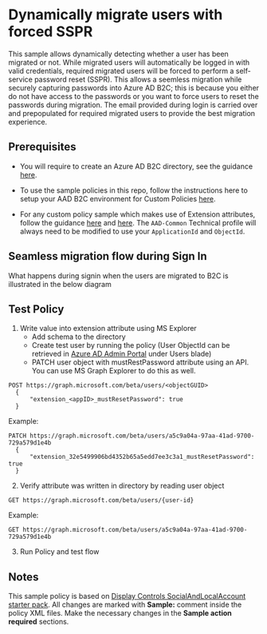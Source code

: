 # Dynamically migrate users with forced SSPR

This sample allows dynamically detecting whether a user has been migrated or not. While migrated users will automatically be logged in with valid credentials, required migrated users will be forced to perform a self-service password reset (SSPR). This allows a seemless migration while securely capturing passwords into Azure AD B2C; this is because you either do not have access to the passwords or you want to force users to reset the passwords during migration. The email provided during login is carried over and prepopulated for required migrated users to provide the best migration experience.

## Prerequisites



- You will require to create an Azure AD B2C directory, see the guidance [here](https://docs.microsoft.com/en-us/azure/active-directory-b2c/tutorial-create-tenant).

- To use the sample policies in this repo, follow the instructions here to setup your AAD B2C environment for Custom Policies [here](https://docs.microsoft.com/en-us/azure/active-directory-b2c/active-directory-b2c-get-started-custom).

- For any custom policy sample which makes use of Extension attributes, follow the guidance [here](https://docs.microsoft.com/en-us/azure/active-directory-b2c/active-directory-b2c-create-custom-attributes-profile-edit-custom#create-a-new-application-to-store-the-extension-properties) and [here](https://docs.microsoft.com/en-us/azure/active-directory-b2c/active-directory-b2c-create-custom-attributes-profile-edit-custom#modify-your-custom-policy-to-add-the-applicationobjectid). The `AAD-Common` Technical profile will always need to be modified to use your `ApplicationId` and `ObjectId`.

## Seamless migration flow during Sign In

What happens during signin when the users are migrated to B2C is illustrated in the below diagram

## Test Policy
1. Write value into extension attribute using MS Explorer
   - Add schema to the directory
   - Create test user by running the policy (User ObjectId can be retrieved in [Azure AD Admin Portal](https://portal.azure.com) under Users blade)
   - PATCH user object with mustRestPassword attribute using an API. You can use MS Graph Explorer to do this as well. 
  ```
  POST https://graph.microsoft.com/beta/users/<objectGUID>
    {
        "extension_<appID>_mustResetPassword": true
    }
  ```
  Example:
  ```
  PATCH https://graph.microsoft.com/beta/users/a5c9a04a-97aa-41ad-9700-729a579d1e4b
    {
        "extension_32e5499906bd4352b65a5edd7ee3c3a1_mustResetPassword": true
    }
  ```
2. Verify attribute was written in directory by reading user object
  ```
  GET https://graph.microsoft.com/beta/users/{user-id}
  ```
Example:
  ```
  GET https://graph.microsoft.com/beta/users/a5c9a04a-97aa-41ad-9700-729a579d1e4b
  ```
3. Run Policy and test flow

## Notes

This sample policy is based on [Display Controls SocialAndLocalAccount starter pack](https://github.com/Azure-Samples/active-directory-b2c-custom-policy-starterpack/tree/master/Display%20Controls%20Starterpack/SocialAndLocalAccounts). All changes are marked with **Sample:** comment inside the policy XML files. Make the necessary changes in the **Sample action required** sections.
